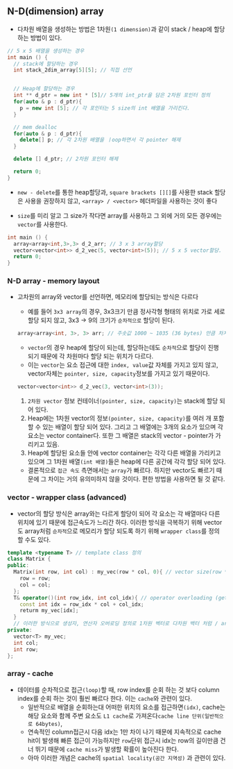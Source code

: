 ## N-D(dimension) array

- 다차원 배열을 생성하는 방법은 1차원`(1 dimension)`과 같이 stack / heap에 할당하는 방법이 있다.

```cpp
// 5 x 5 배열을 생성하는 경우
int main () {
  // stack에 할당하는 경우
  int stack_2dim_array[5][5]; // 직접 선언


  // Heap에 할당하는 경우
  int ** d_ptr = new int * [5]// 5개의 int_ptr을 담은 2차원 포인터 정의
  for(auto & p : d_ptr){
    p = new int [5]; // 각 포인터는 5 size의 int 배열을 가리킨다.
  }

  // mem dealloc
  for(auto & p : d_ptr){
    delete[] p; // 각 2차원 배열을 ㅣoop하면서 각 pointer 해제
  }

  delete [] d_ptr; // 2차원 포인터 해제

  return 0;
}
```

- `new - delete`를 통한 heap할당과, `square brackets [][]`를 사용한 stack 할당은 사용을 권장하지 않고, `<array> / <vector>` 헤더파일을 사용하는 것이 좋다

- `size`를 미리 알고 그 size가 작다면 array를 사용하고 그 외에 거의 모든 경우에는 `vector`를 사용한다.

```cpp
int main () {
  array<array<int,3>,3> d_2_arr; // 3 x 3 array할당
  vector<vector<int>> d_2_vec(5, vector<int>(5)); // 5 x 5 vector할당.
  return 0;
}
```

### N-D array - memory layout

- 고차원의 array와 vector를 선언하면, 메모리에 할당되는 방식은 다르다

  - 예를 들어 `3x3 array`의 경우, 3x3크기 만큼 정사각형 형태의 위치로 가로 세로 할당 되지 않고, 3x3 -> 9의 크기가 `순차적으로` 할당이 된다.

  ```cpp
  array<array<int, 3>, 3> arr; // 주솟값 1000 ~ 1035 (36 bytes) 만큼 차지.
  ```

  - `vector`의 경우 heap에 할당이 되는데, 할당하는데도 `순차적`으로 할당이 진행 되기 때문에 각 차원마다 할당 되는 위치가 다르다.
  - 이는 `vector`는 요소 접근에 대한 `index, value`값 자체를 가지고 있지 않고, vector자체는 `pointer, size, capacity`정보를 가지고 있기 때문이다.

  ```cpp
  vector<vector<int>> d_2_vec(3, vector<int>(3));
  ```

  1. `2차원 vector` 정보 컨테이너`(pointer, size, capacity)`는 stack에 할당 되어 있다.
  1. Heap에는 1차원 vector의 정보`(pointer, size, capacity)`를 여러 개 포함 할 수 있는 배열이 할당 되어 있다. 그리고 그 배열에는 3개의 요소가 있으며 각 요소는 vector container다. 또한 그 배열은 stack의 vector - pointer가 가리키고 있음.
  1. Heap에 할당된 요소들 안에 vector container는 각각 다른 배열을 가리키고 있으며 그 1차원 배열`(int 배열)`들은 heap에 다른 공간에 각각 할당 되어 있다.

  - 결론적으로 `접근 속도` 측면애서는 `array`가 빠르다. 하지만 vector도 빠르기 때문에 그 차이는 거의 유의미하지 않을 것이다. 편한 방법을 사용하면 될 것 같다.

### vector - wrapper class (advanced)

- vector의 할당 방식은 array와는 다르게 할당이 되어 각 요소는 각 배열마다 다른 위치에 있기 때문에 접근속도가 느리간 하다. 이러한 방식을 극복하기 위해 vector도 array처럼 `순차적`으로 메모리가 할당 되도록 하기 위해 `wrapper class`를 정의 할 수도 있다.

```cpp
template <typename T> // template class 정의
class Matrix {
public:
  Matrix(int row, int col) : my_vec(row * col, 0){ // vector size(row * col) 초기화
    row = row;
    col = col;
  };
  T& operator()(int row_idx, int col_idx){ // operator overloading (get element)
    const int idx = row_idx * col + col_idx;
    returm my_vec[idx];
  }
  // 이러한 방식으로 생성자, 연산자 오버로딩 정의로 1차원 벡터로 다차원 백터 처럼 / array방식 처럼 사용할 수 있음.
private:
  vector<T> my_vec;
  int col;
  int row;
};
```

### array - cache
- 데이터를 순차적으로 접근`(loop)`할 때, row index를 순회 하는 것 보다 column index를 순회 하는 것이 훨씬 빠르다 한다. 이는 `cache`와 관련이 있다.
   - 일반적으로 배열을 순회하는대 어떠한 위치의 요소를 접근하면`(idx)`, cache는 해당 요소와 함께 주변 요소도 `L1 cache`로 가져온다`cache line 단위(일반적으로 64bytes)`,
   - 연속적인 column접근시 다음 idx는 1만 차이 나기 때문에 지속적으로 cache hit이 발생해 빠른 접근이 가능하지만 `row`단위 접근시 idx는 row의 길이만큼 건너 뛰기 때문에 `cache miss`가 발생할 확률이 높아진다 한다.
   - 아마 이러한 개념은 cache의 `spatial locality(공간 지역성)` 과 관련이 있다.